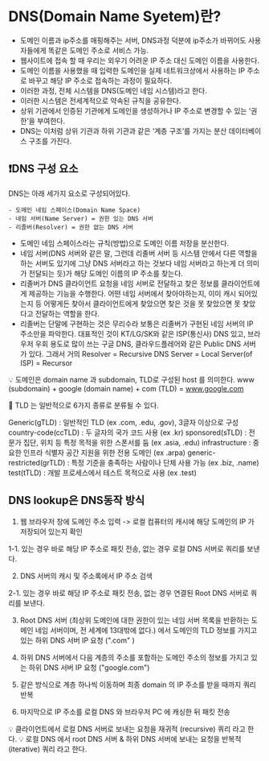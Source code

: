 # DNS(Domain Name Syetem)란?
- 도메인 이름과 ip주소를 매핑해주는 서버, DNS과정 덕분에 ip주소가 바뀌어도 사용자들에게 똑같은 도메인 주소로 서비스 가능. 
- 웹사이트에 접속 할 때 우리는 외우기 어려운 IP 주소 대신 도메인 이름을 사용한다.
- 도메인 이름을 사용했을 때 입력한 도메인을 실제 네트워크상에서 사용하는 IP 주소로 바꾸고 해당 IP 주소로 접속하는 과정이 필요하다.
- 이러한 과정, 전체 시스템을 DNS(도메인 네임 시스템)라고 한다.
- 이러한 시스템은 전세계적으로 약속된 규칙을 공유한다.
- 상위 기관에서 인증된 기관에게 도메인을 생성하거나 IP 주소로 변경할 수 있는 ‘권한’을 부여한다.
- DNS는 이처럼 상위 기관과 하위 기관과 같은 ‘계층 구조’를 가지는 분산 데이터베이스 구조를 가진다.         

## ❗️DNS 구성 요소
DNS는 아래 세가지 요소로 구성되어있다.
```
- 도메인 네임 스페이스(Domain Name Space)
- 네임 서버(Name Server) = 권한 있는 DNS 서버
- 리졸버(Resolver) = 권한 없는 DNS 서버
```
- 도메인 네임 스페이스라는 규칙(방법)으로 도메인 이름 저장을 분산한다.
- 네임 서버(DNS 서버와 같은 말, 그런데 리졸버 서버 등 시스템 안에서 다른 역할을 하는 서버도 있기에 그냥 DNS 서버라고 하는 것보다 네임 서버라고 하는게 더 의미가 전달되는 듯)가 해당 도메인 이름의 IP 주소를 찾는다.
- 리졸버가 DNS 클라이언트 요청을 네임 서버로 전달하고 찾은 정보를 클라이언트에게 제공하는 기능을 수행한다.
어떤 네임 서버에서 찾아야하는지, 이미 캐시 되어있는지 등 어떻게든 찾아서 클라이언트에게 찾았으면 찾은 것을 못 찾았으면 못 찾았다고 전달하는 역할을 한다.
- 리졸버는 단말에 구현하는 것은 무리수라 보통은 리졸버가 구현된 네임 서버의 IP 주소만을 파악한다.
대표적인 것이 KT/LG/SK와 같은 ISP(통신사) DNS 있고, 브라우저 우회 용도로 많이 쓰는 구글 DNS, 클라우드플레어와 같은 Public DNS 서버가 있다.
그래서 거의 Resolver = Recursive DNS Server = Local Server(of ISP) = Recursor

💡 도메인은 domain name 과 subdomain, TLD로 구성된 host 를 의미한다.
www (subdomain) + google (domain name) + com (TLD) = www.google.com

📍 TLD 는 일반적으로 6가지 종류로 분류될 수 있다. 

Generic(gTLD) : 일반적인 TLD (ex  .com, .edu, .gov), 3글자 이상으로 구성
country-code(ccTLD) : 두 글자의 국가 코드 사용 (ex  .kr)
sponsored(sTLD) : 전문가 집단, 위치 등 특정 목적을 위한 스폰서를 둠 (ex  .asia, .edu)
infrastructure : 중요한 인프라 식별자 공간 지원을 위한 전용 도메인 (ex  .arpa)
generic-restricted(grTLD) : 특정 기준을 충족하는 사람이나 단체 사용 가능 (ex  .biz, .name)
test(tTLD) : 개발 프로세스에서 테스트 목적으로 사용 (ex  .test)

## DNS lookup은 DNS동작 방식
1. 웹 브라우저 창에 도메인 주소 입력 -> 로컬 컴퓨터의 캐시에 해당 도메인의 IP 가 저장되어 있는지 확인 

1-1. 있는 경우 바로 해당 IP 주소로 패킷 전송, 없는 경우 로컬 DNS 서버로 쿼리를 보낸다.

2. DNS 서버의 캐시 및 주소록에서 IP 주소 검색

2-1. 있는 경우 바로 해당 IP 주소로 패킷 전송, 없는 경우 연결된 Root DNS 서버로 쿼리를 보낸다.

3. Root DNS 서버 (최상위 도메인에 대한 권한이 있는 네임 서버 목록을 반환하는 도메인 네임 서버이며, 전 세계에 13대밖에 없다.) 에서 도메인의 TLD 정보를 가지고 있는 하위 DNS 서버 IP 요청 (".com" )

4. 하위 DNS 서버에서 다음 계층의 주소를 포함하는 도메인 주소의 정보를 가지고 있는 하위 DNS 서버 IP 요청 ("google.com")

5. 같은 방식으로 계층 하나씩 이동하며 최종 domain 의 IP 주소를 받을 때까지 쿼리 반복 

6. 마지막으로 IP 주소를 로컬 DNS 와 브라우저 PC 에 캐싱한 뒤 패킷 전송 

💡 클라이언트에서 로컬 DNS 서버로 보내는 요청을 재귀적 (recursive) 쿼리 라고 한다. 
💡 로컬 DNS 에서 root DNS 서버 & 하위 DNS 서버에 보내는 요청을 반복적 (iterative) 쿼리 라고 한다. 